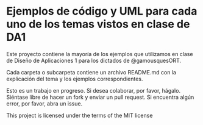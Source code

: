 # Ejemplos de código y UML para cada uno de los temas vistos en clase de DA1 #
Este proyecto contiene la mayoría de los ejemplos que utilizamos en clase de Diseño de Aplicaciones 1 para los dictados de @gamousquesORT.

Cada carpeta o subcarpeta contiene un archivo README.md con la explicación del tema y los ejemplos correspondientes.

Esto es un trabajo en progreso. Si desea colaborar, por favor, hágalo. Siéntase libre de hacer un fork y enviar un pull request.
Si encuentra algún error, por favor, abra un issue.

This project is licensed under the terms of the MIT license


